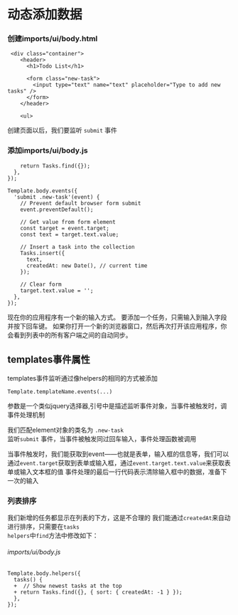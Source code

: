 # 动态添加数据

### 创建imports/ui/body.html

     <div class="container">
        <header>
          <h1>Todo List</h1>
     
          <form class="new-task">
            <input type="text" name="text" placeholder="Type to add new tasks" />
          </form>
        </header>
     
        <ul>
  
创建页面以后，我们要监听 <code>submit</code> 事件

### 添加imports/ui/body.js

        return Tasks.find({});
      },
    });
     
    Template.body.events({
      'submit .new-task'(event) {
        // Prevent default browser form submit
        event.preventDefault();
     
        // Get value from form element
        const target = event.target;
        const text = target.text.value;
     
        // Insert a task into the collection
        Tasks.insert({
          text,
          createdAt: new Date(), // current time
        });
     
        // Clear form
        target.text.value = '';
      },
    });
    
    
现在你的应用程序有一个新的输入方式。
要添加一个任务，只需输入到输入字段并按下回车键。
如果你打开​​一个新的浏览器窗口，然后再次打开该应用程序，你会看到列表中的所有客户端之间的自动同步。

## templates事件属性

templates事件监听通过像helpers的相同的方式被添加  

    Template.templateName.events(...)
    
参数是一个类似jquery选择器,引号中是描述监听事件对象，当事件被触发时，调事件处理机制

我们匹配element对象的类名为 <code>.new-task </code>监听<code>submit</code> 事件，当事件被触发同过回车输入，事件处理函数被调用

当事件触发时，我们能获取到event——也就是表单，输入框的信息等，我们可以通过<code>event.target</code>获取到表单或输入框，通过<code>event.target.text.value</code>来获取表单或输入文本框的值
事件处理的最后一行代码表示清除输入框中的数据，准备下一次的输入

### 列表排序

我们新增的任务都显示在列表的下方，这是不合理的
我们能通过<code>createdAt</code>来自动进行排序，只需要在<code>tasks helpers</code>中<code>find</code>方法中修改如下：
###### imports/ui/body.js

    Template.body.helpers({
      tasks() {
      +  // Show newest tasks at the top
      + return Tasks.find({}, { sort: { createdAt: -1 } });
      },
    });
    
    
    